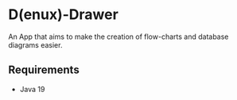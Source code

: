 # D(enux)-Drawer

An App that aims to make the creation of flow-charts and database diagrams easier.

## Requirements
* Java 19

